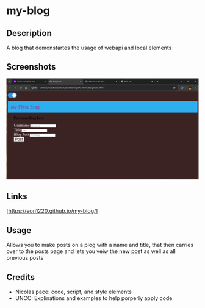 # my-blog

## Description
A blog that demonstartes the usage of webapi and local elements

## Screenshots
![alt text](<assets/images/form sc.png>)


## Links

[https://eon1220.github.io/my-blog/]

## Usage

Allows you to make posts on a plog with a name and title, that then carries over to the posts page and lets you veiw the new post as well as all previous posts

## Credits
- Nicolas pace: code, script, and style elements
- UNCC: Explinations and examples to help porperly apply code
